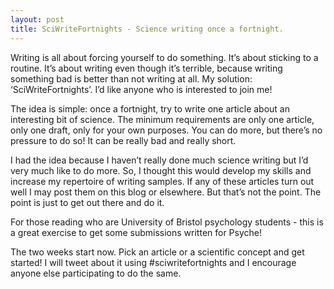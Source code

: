 ```yaml
---
layout: post
title: SciWriteFortnights - Science writing once a fortnight.
---
```


Writing is all about forcing yourself to do something. It’s about sticking to a routine. It’s about writing even though it’s terrible, because writing something bad is better than not writing at all. My solution: ‘SciWriteFortnights’. I’d like anyone who is interested to join me!

The idea is simple: once a fortnight, try to write one article about an interesting bit of science. The minimum requirements are only one article, only one draft, only for your own purposes. You can do more, but there’s no pressure to do so! It can be really bad and really short. 

I had the idea because I haven’t really done much science writing but I’d very much like to do more. So, I thought this would develop my skills and increase my repertoire of writing samples. If any of these articles turn out well I may post them on this blog or elsewhere. But that’s not the point. The point is just to get out there and do it. 

For those reading who are University of Bristol psychology students - this is a great exercise to get some submissions written for Psyche!

The two weeks start now. Pick an article or a scientific concept and get started! I will tweet about it using #sciwritefortnights and I encourage anyone else participating to do the same.